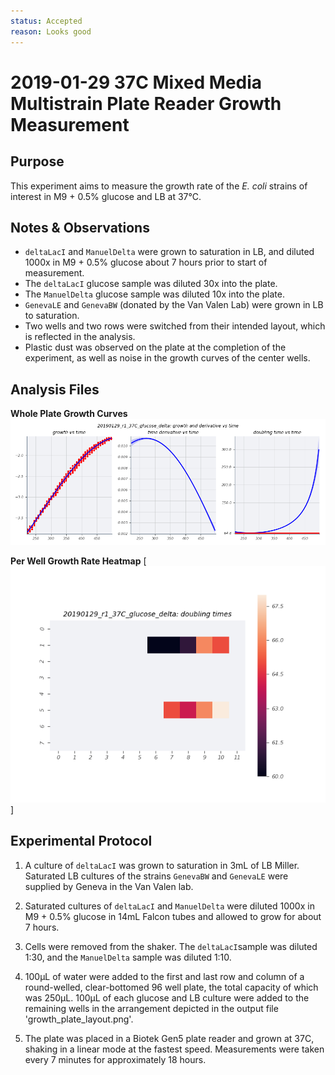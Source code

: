 ```yaml
---
status: Accepted
reason: Looks good
---
```


# 2019-01-29 37C Mixed Media Multistrain Plate Reader Growth Measurement

## Purpose
This experiment aims to measure the growth rate of the *E. coli* strains of interest in M9 + 0.5% glucose and LB at 37°C.

## Notes & Observations
* `deltaLacI` and `ManuelDelta` were grown to saturation in LB, and diluted 1000x in M9 + 0.5% glucose about 7 hours prior to start of measurement.
* The `deltaLacI` glucose sample was diluted 30x into the plate.
* The `ManuelDelta` glucose sample was diluted 10x into the plate.
* `GenevaLE` and `GenevaBW` (donated by the Van Valen Lab) were grown in LB to saturation.
* Two wells and two rows were switched from their intended layout, which is reflected in the analysis.
* Plastic dust was observed on the plate at the completion of the experiment, as well as noise in the growth curves of the center wells.

## Analysis Files

**Whole Plate Growth Curves**
![plate layout](output/delta_glucose/gp_output_curves.png)

**Per Well Growth Rate Heatmap**
[![growth curves](output/delta_glucose/per_well_doubling_times_heatmap.png)]

## Experimental Protocol

1. A culture of `deltaLacI` was grown to saturation in 3mL of LB Miller. Saturated LB cultures of the strains `GenevaBW` and `GenevaLE` were supplied by Geneva in the Van Valen lab.

2. Saturated cultures of `deltaLacI` and `ManuelDelta` were diluted 1000x in M9 + 0.5% glucose in 14mL Falcon tubes and allowed to grow for about 7 hours.

3. Cells were removed from the shaker. The `deltaLacI`sample was diluted 1:30, and the `ManuelDelta` sample was diluted 1:10.

4. 100µL of water were added to the first and last row and column of a round-welled, clear-bottomed 96 well plate, the total capacity of which was 250µL. 100µL of each glucose and LB culture were added to the remaining wells in the arrangement depicted in the output file 'growth_plate_layout.png'.

5. The plate was placed in a Biotek Gen5 plate reader and grown at 37C, shaking in a linear mode at the fastest speed. Measurements were taken every 7 minutes for approximately 18 hours.